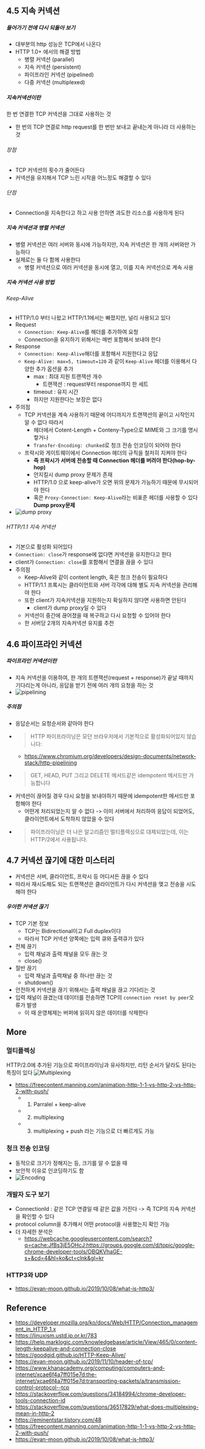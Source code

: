 ## 4.5 지속 커넥션

##### 들어가기 전에 다시 되돌아 보기
- 대부분의 http 성능은 TCP에서 나온다
- HTTP 1.0+ 에서의 해결 방법
  - 병렬 커넥션 (parallel)
  - 지속 커넥션 (persistent)
  - 파이프라인 커넥션 (pipelined)
  - 다중 커넥션 (multiplexed)

##### 지속커넥션이란
한 번 연결한 TCP 커넥션을 그대로 사용하는 것
- 한 번의 TCP 연결로 http request를 한 번만 보내고 끝내는게 아니라 더 사용하는 것

###### 장점
- TCP 커넥션의 횟수가 줄어든다
- 커넥션을 유지해서 TCP 느린 시작을 어느정도 해결할 수 있다

###### 단점
- Connection을 지속한다고 하고 사용 안하면 과도한 리소스를 사용하게 된다

##### 지속 커넥션과 병렬 커넥션
- 병렬 커넥션은 여러 서버와 동시에 가능하지만, 지속 커넥션은 한 개의 서버와만 가능하다
- 실제로는 둘 다 함께 사용한다
  - 병렬 커넥션으로 여러 커넥션을 동시에 열고, 이를 지속 커넥션으로 계속 사용

##### 지속 커넥션 사용 방법
###### Keep-Alive
- HTTP/1.0 부터 나왔고 HTTP/1.1에서는 빠졌지만, 널리 사용되고 있다
- Request
  - `Connection: Keep-Alive`를 해더를 추가하여 요청
  - Connection을 유지하기 위해서는 매번 포함해서 보내야 한다
- Response
  - `Connection: Keep-Alive`해더를 포함해서 지원한다고 응답
  - `Keep-Alive: max=5, timeout=120` 과 같이 `Keep-Alive` 헤더를 이용해서 다양한 추가 옵션을 추가
    - max : 최대 지원 트랜잭션 개수
      - 트랜잭션 : request부터 response까지 한 세트
    - timeout : 유지 시간
    - 하지만 지원한다는 보장은 없다
- 주의점
  - TCP 커넥션을 계속 사용하기 때문에 어디까지가 트랜잭션의 끝이고 시작인지 알 수 없다 따라서
    - 헤더에서 Cotent-Length + Conteny-Type으로 MIME와 그 크기를 명시핳거나
    - `Transfer-Encoding: chunked`로 청크 전송 인코딩이 되어야 한다
  - 프락시와 게이트웨이에서 Connection 헤더의 규칙을 철저히 지켜야 한다
    - **즉 프락시가 서버에 전송할 때 Connection 헤더를 버려야 한다(hop-by-hop)**
    - 안지킬시 dump proxy 문제가 존재
    - HTTP/1.0 으로 keep-alive가 오면 위의 문제가 가능하기 때문에 무시되어야 한다
    - 혹은 `Proxy-Connection: Keep-Alive`라는 비표준 헤더를 사용할 수 있다
**Dump proxy문제**
- ![dump proxy](https://goodgid.github.io/assets/img/http/HTTP-Keep-Alive_3.png)

###### HTTP/1.1 지속 커넥션
- 기본으로 활성화 되어있다
- `Connection: close`가 response에 없다면 커넥션을 유지한다고 한다
- client가 `Connection: close`를 포함해서 연결을 끊을 수 있다
- 주의점
  - Keep-Alive와 같이 content length, 혹은 청크 전송이 필요하다
  - HTTP/1.1 프록시는 클라이언트와 서버 각각에 대해 별도 지속 커넥션을 관리해야 한다
  - 또한 client가 지속커넥션을 지원하는지 확실하지 않다면 사용하면 안된다
    - client가 dump proxy일 수 있다
  - 커넥션이 중간에 끊어졌을 때 복구하고 다시 요청할 수 있어야 한다
  - 한 서버당 2개의 지속커넥션 유지를 추천

## 4.6 파이프라인 커넥션
##### 파이프라인 커넥션이란
- 지속 커넥션을 이용하여, 한 개의 트랜잭션(request + response)가 끝날 때까지 기다리는게 아니라, 응답을 받기 전에 여러 개의 요청을 하는 것
- ![pipelining](https://img1.daumcdn.net/thumb/R1280x0/?scode=mtistory2&fname=https%3A%2F%2Fblog.kakaocdn.net%2Fdn%2FVUrce%2FbtqFcNm19vf%2FbQHr47gBBU4Ys6fvjMYgQ0%2Fimg.png)

##### 주의점
- 응답순서는 요청순서와 같아야 한다
- > HTTP 파이프라이닝은 모던 브라우저에서 기본적으로 활성화되어있지 않습니다:
  - https://www.chromium.org/developers/design-documents/network-stack/http-pipelining
- > GET, HEAD, PUT 그리고 DELETE 메서드같은 idempotent 메서드만 가능합니다
- 커넥션이 끊어질 경우 다시 요청을 보내야하기 때문에 idempotent한 메서드만 포함해야 한다
  - 어떤게 처리되었는지 알 수 없다 -> 이미 서버에서 처리하여 응답이 되었어도, 클라이언트에서 도착하지 않았을 수 있다
- > 파이프라이닝은 더 나은 알고리즘인 멀티플렉싱으로 대체되었는데, 이는 HTTP/2에서 사용됩니다.

## 4.7 커넥션 끊기에 대한 미스터리
- 커넥션은 서버, 클라이언트, 프락시 등 어디서든 끊을 수 있다
- 따라서 재시도해도 되는 트랜잭션은 클라이언트가 다시 커넥션을 맺고 전송을 시도해야 한다

##### 우아한 커넥션 끊기
- TCP 기본 정보
  - TCP는 Bidirectional이고 Full duplex이다
  - 따라서 TCP 커넥션 양쪽에는 입력 큐와 출력큐가 있다
- 전체 끊기
  - 입력 채널과 출력 채널을 모두 끊는 것
  - close()
- 절반 끊기
  - 입력 채널과 출력채널 중 하나만 끊는 것
  - shutdown()
- 안전하게 커넥션을 끊기 위해서는 출력 채널을 끊고 기다리는 것
- 입력 채널이 끊겼는데 데이터를 전송하면 TCP의 `connection reset by peer`오류가 발생
  - 이 때 운영체제는 버퍼에 읽히지 않은 데이터를 삭제한다

## More

### 멀티플렉싱
HTTP/2.0에 추가된 기능으로 파이프라이닝과 유사하지만, 리턴 순서가 달라도 된다는 특징이 있다
![Multiplexing](https://i.stack.imgur.com/GawCa.png)

- https://freecontent.manning.com/animation-http-1-1-vs-http-2-vs-http-2-with-push/
  - 1. Parralel + keep-alive
  - 2. multiplexing
  - 3. multiplexing + push 라는 기능으로 더 빠르게도 가능

### 청크 전송 인코딩
- 동적으로 크기가 정해지는 등, 크기를 알 수 없을 때
- 보안적 이유로 인코딩하기도 함
- ![Encoding](https://t1.daumcdn.net/cfile/tistory/23461B3D57DAB4D528)

### 개발자 도구 보기
- ConnectionId : 같은 TCP 연결일 때 같은 값을 가진다 -> 즉 TCP의 지속 커넥션을 확인할 수 있다
- protocol column을 추가해서 어떤 protocol을 사용했는지 확인 가능
- 더 자세한 분석은
  - https://webcache.googleusercontent.com/search?q=cache:JfBs3jE5OHcJ:https://groups.google.com/d/topic/google-chrome-developer-tools/OBQKVhaGE-s+&cd=4&hl=ko&ct=clnk&gl=kr

### HTTP3와 UDP
- https://evan-moon.github.io/2019/10/08/what-is-http3/

## Reference
- https://developer.mozilla.org/ko/docs/Web/HTTP/Connection_management_in_HTTP_1.x
- https://linuxism.ustd.ip.or.kr/783
- https://help.marklogic.com/knowledgebase/article/View/465/0/content-length-keepalive-and-connection-close
- https://goodgid.github.io/HTTP-Keep-Alive/
- https://evan-moon.github.io/2019/11/10/header-of-tcp/
- https://www.khanacademy.org/computing/computers-and-internet/xcae6f4a7ff015e7d:the-internet/xcae6f4a7ff015e7d:transporting-packets/a/transmission-control-protocol--tcp
- https://stackoverflow.com/questions/34184994/chrome-developer-tools-connection-id
- https://stackoverflow.com/questions/36517829/what-does-multiplexing-mean-in-http-2
- https://eminentstar.tistory.com/48
- https://freecontent.manning.com/animation-http-1-1-vs-http-2-vs-http-2-with-push/
- https://evan-moon.github.io/2019/10/08/what-is-http3/
